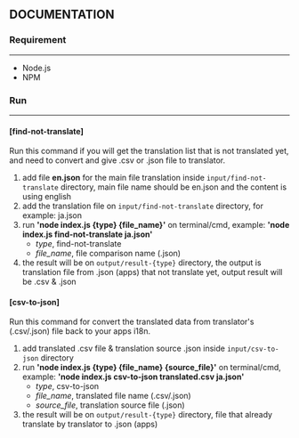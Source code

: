 ## DOCUMENTATION 

### Requirement
---
- Node.js
- NPM
 
### Run
---
#### [find-not-translate]
Run this command if you will get the translation list that is not translated yet, and need to convert and give .csv or .json file to translator.

1. add file **en.json** for the main file translation inside `input/find-not-translate` directory, main file name should be en.json and the content is using english
2. add the translation file on `input/find-not-translate` directory, for example: ja.json
3. run **'node index.js {type} {file_name}'** on terminal/cmd, example: **'node index.js find-not-translate ja.json'** 
    - *type*, find-not-translate
    - *file_name*, file comparison name (.json)
4. the result will be on `output/result-{type}` directory, the output is translation file from .json (apps) that not translate yet, output result will be .csv & .json

#### [csv-to-json]
Run this command for convert the translated data from translator's (.csv/.json) file back to your apps i18n.

1. add translated .csv file & translation source .json inside `input/csv-to-json` directory
2. run **'node index.js {type} {file_name} {source_file}'** on terminal/cmd, example: **'node index.js csv-to-json translated.csv ja.json'**
    - *type*, csv-to-json
    - *file_name*, translated file name (.csv/.json)
    - *source_file*, translation source file (.json)
3. the result will be on `output/result-{type}` directory, file that already translate by translator to .json (apps)
